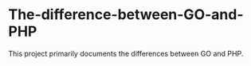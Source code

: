 # The-difference-between-GO-and-PHP
This project primarily documents the differences between GO and PHP.
